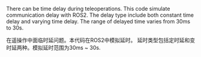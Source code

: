 There can be time delay during teleoperations. This code simulate communication delay with ROS2.
The delay type include both constant time delay and varying time delay. The range of delayed time varies from 30ms to 30s.

在遥操作中面临时延问题。本代码在ROS2中模拟延时。
延时类型包括定时延和变时延两种。模拟延时范围为30ms ~ 30s.
